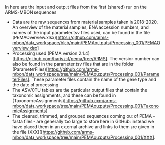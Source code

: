 
In here are the input and output files from the first (shared) run on the ARMS-MBON sequences
* Data are the raw sequences from material samples taken in 2018-2020. An overview of the material samples, ENA accession numbers, and names of the input parameter.tsv files used, can be found in the file (PEMAOverview.xlsx)[https://github.com/arms-mbon/data_workspace/blob/main/PEMAoutputs/Processing_001/PEMAOverview.xlsx]
* Processing used (PEMA version 2.1.4)[https://github.com/hariszaf/pema/tree/ARMS]. The version number can also be found in the parameter.tsv files that are in the folder (ParameterFiles)[https://github.com/arms-mbon/data_workspace/tree/main/PEMAoutputs/Processing_001/ParameterFiles]. These parameter files contain the name of the gene type and the date of processing 
* The ASV/OTU tables are the particular output files that contain the taxonomic assignments, and these can be found in (TaxonomicAssignments)[https://github.com/arms-mbon/data_workspace/tree/main/PEMAoutputs/Processing_001/TaxonomicAssignments]
* The cleaned, trimmed, and grouped sequences coming out of PEMA - fasta files - are generally too large to store here in GitHub: instead we have placed them in an external archive and links to them are given in the file (XXX)[[https://github.com/arms-mbon/data_workspace/tree/main/PEMAoutputs/Processing_001/XXX]. 

